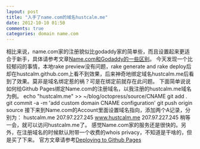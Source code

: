 ```yaml
---
layout: post
title: "入手了name.com的域名hustcalm.me"
date: 2012-10-10 01:50
comments: true
categories: domain name.com
---
```

相比来说，name.com家的注册貌似比godaddy家的简单些，而且设置起来更适合于新手，具体请参考文章[Name.com和Godaddy的一些区别](http://hugege.com/2010/01/19/the-diference-between-name-com-and-godaddy/)。
今天发现一个比较郁闷的事情，本地rake preview没有问题，rake generate and rake deploy后却在hustcalm.github.com上看不到效果，后来神奇地绑定域名hustcalm.me后看到了效果。莫非是域名绑定惹的祸？可是在绑定前就存在此问题。
下面简单说说如何给Github Pages绑定Name.com的注册域名，以我注册的hustcalm.me域名为例。
echo "hustcalm.me" >> ~/blog/octopress/source/CNAME
git add .
git commit -a -m 'add custom domain CNAME configuration'
git push origin source
接下来到Name.com的Account里面设置域名指向，添加两个A记录，分别为：
hustcalm.me 207.97.227.245
www.hustcalm.me 207.97.227.245
稍等一会，就可以访问hustcalm.me了。
感觉Name.com家的服务还是很快的。另外，在注册域名的时候默认附带一个收费的whois privacy，不知道是干啥的，但是买了下来。
官方文章请参考[Deploying to Github Pages](octopress.org/docs/deploying/github)
